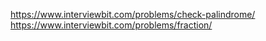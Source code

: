  
https://www.interviewbit.com/problems/check-palindrome/ 
https://www.interviewbit.com/problems/fraction/ 
 
